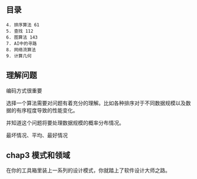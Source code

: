## 目录

```
4. 排序算法 61
5. 查找 112
6. 图算法 143
7. AI中的寻路
8. 网络流算法
9. 计算几何
```



## 理解问题

编码方式很重要

选择一个算法需要对问题有着充分的理解。比如各种排序对于不同数据规模以及数据的有序程度导致的性能变化。

并知道这个问题将要处理数据规模的概率分布情况。

最坏情况、平均、最好情况

## chap3 模式和领域

在你的工具箱里装上一系列的设计模式，你就踏上了软件设计大师之路。

